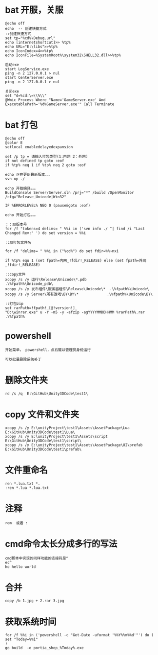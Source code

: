 # bat 开服，关服
	
	@echo off	
	echo  -- 创建快捷方式
	::创建快捷方式
	set tp="%cd%\Debug.url"
	echo [internetshortcut]>> %tp%
	echo URL="E:\libs">>%tp%
	echo IconIndex=4>>%tp%
	echo IconFile=%SystemRoot%\system32\SHELL32.dll>>%tp%

	启动exe
	start LogService.exe
	ping -n 2 127.0.0.1 > nul
	start CenterServer.exe
	ping -n 2 127.0.0.1 > nul

	关闭exe
	set "d=%cd:\=\\%\\"
	@Wmic Process Where "Name='GameServer.exe' And ExecutablePath='%d%GameServer.exe'" Call Terminate




# bat 打包

	@echo off
	@color E
	setlocal enabledelayedexpansion
	
	set /p tp = 请输入打包类型(1:内网 2：外网)
	if not defined tp goto :eof
	if %tp% neq 1 if %tp% neq 2 goto :eof
	
	echo 正在更新最新版本。。。
	svn up ./
	
	echo 开始编译。。。
	BuildConsole Server/Server.sln /prj="*" /build /OpenMonitor /cfg="Release_Unicode|Win32"	
	
	IF %ERRORLEVEL% NEQ 0 (pause&goto :eof)
	
	echo 开始打包。。。
	
	：：取版本号
	for /f "tokens=4 delims= " %%i in ('svn info ./ ^| find /i "Last Changed Rev:" ') do set version = %%i
	
	::取打包文件名
	
	for /f "delims= " %%i in ("%cd%") do set fdir=%%~nxi
	
	if %tp% equ 1 (set fpath=内网_!fdir!_RELEASE) else (set fpath=外网_!fdir!_RELEASE)
	
	::copy文件
	xcopy /s /y 运行\Release\Unicode\*.pdb			.\%fpath%\Unicode_pdb\
	xcopy /s /y 发布组件\服务器组件\Release\Unicode\*  .\%fpath%\Unicode\
	xcopy /s /y Server\所有游戏\BY\BY\*				.\%fpath%\Unicode\BY\
	
	::打包zip
	set rarPath=!fpath!_[@!version!]_
	"D:\winrar.exe" u -r -m5 -y -afzip -agYYYYMMDDHHMM %rarPath%.rar   .\%fpath%


# powershell

	开始菜单， powershell，点右键以管理员身份运行

	可以批量删除系统补丁



# 删除文件夹

	rd /s /q  E:\GitHub\Unity3DCode\test1\

# copy 文件和文件夹


	xcopy /s /y E:\unityProject\test1\Assets\AssetPackage\Lua  E:\GitHub\Unity3DCode\test1\Lua\
	xcopy /s /y E:\unityProject\test1\Assets\script  E:\GitHub\Unity3DCode\test1\script\
	xcopy /s /y E:\unityProject\test1\Assets\AssetPackage\UI\prefab  E:\GitHub\Unity3DCode\test1\prefab\


# 文件重命名

	ren *.lua.txt *.
	:ren *.lua *.lua.txt
	

# 注释

	rem  或者 :

# cmd命令太长分成多行的写法

	cmd脚本中实现的同样功能的连接符是^
	ec^
	ho hello world


# 合并

	copy /b 1.jpg + 2.rar 3.jpg 



# 获取系统时间

	for /f %%i in ('powershell -c "Get-Date -uformat '%%Y%%m%%d'"') do (
    set "Today=%%i"
	)
	go build  -o portia_shop_%Today%.exe